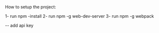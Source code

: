 How to setup the project:

1- run npm -install
2- run npm -g web-dev-server
3- run npm -g webpack

-- add api key
